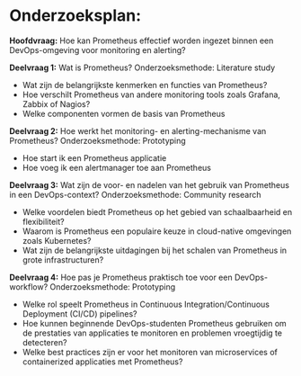 # Onderzoeksplan: 

**Hoofdvraag:** Hoe kan Prometheus effectief worden ingezet binnen een DevOps-omgeving voor monitoring en alerting?

**Deelvraag 1:** Wat is Prometheus?
Onderzoeksmethode: Literature study

- Wat zijn de belangrijkste kenmerken en functies van Prometheus?
- Hoe verschilt Prometheus van andere monitoring tools zoals Grafana, Zabbix of Nagios?
- Welke componenten vormen de basis van Prometheus


**Deelvraag 2:** Hoe werkt het monitoring- en alerting-mechanisme van Prometheus?
Onderzoeksmethode: Prototyping

- Hoe start ik een Prometheus applicatie
- Hoe voeg ik een alertmanager toe aan Prometheus


**Deelvraag 3:** Wat zijn de voor- en nadelen van het gebruik van Prometheus in een DevOps-context?
Onderzoeksmethode: Community research

- Welke voordelen biedt Prometheus op het gebied van schaalbaarheid en flexibiliteit?
- Waarom is Prometheus een populaire keuze in cloud-native omgevingen zoals Kubernetes?
- Wat zijn de belangrijkste uitdagingen bij het schalen van Prometheus in grote infrastructuren?


**Deelvraag 4:** Hoe pas je Prometheus praktisch toe voor een DevOps-workflow?
Onderzoeksmethode: Prototyping

- Welke rol speelt Prometheus in Continuous Integration/Continuous Deployment (CI/CD) pipelines?
- Hoe kunnen beginnende DevOps-studenten Prometheus gebruiken om de prestaties van applicaties te monitoren en problemen vroegtijdig te detecteren?
- Welke best practices zijn er voor het monitoren van microservices of containerized applicaties met Prometheus?
